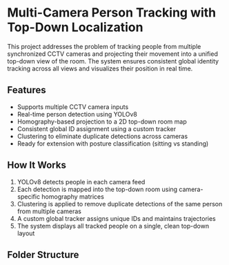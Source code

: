 # Multi-Camera Person Tracking with Top-Down Localization

This project addresses the problem of tracking people from multiple synchronized CCTV cameras and projecting their movement into a unified top-down view of the room. The system ensures consistent global identity tracking across all views and visualizes their position in real time.

## Features

- Supports multiple CCTV camera inputs
- Real-time person detection using YOLOv8
- Homography-based projection to a 2D top-down room map
- Consistent global ID assignment using a custom tracker
- Clustering to eliminate duplicate detections across cameras
- Ready for extension with posture classification (sitting vs standing)

## How It Works

1. YOLOv8 detects people in each camera feed
2. Each detection is mapped into the top-down room using camera-specific homography matrices
3. Clustering is applied to remove duplicate detections of the same person from multiple cameras
4. A custom global tracker assigns unique IDs and maintains trajectories
5. The system displays all tracked people on a single, clean top-down layout

## Folder Structure
